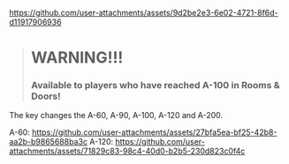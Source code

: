 
https://github.com/user-attachments/assets/9d2be2e3-6e02-4721-8f6d-d11917906936
> # WARNING!!! 
> ### Available to players who have reached A-100 in Rooms & Doors!

The key changes the A-60, A-90, A-100, A-120 and A-200.

A-60: https://github.com/user-attachments/assets/27bfa5ea-bf25-42b8-aa2b-b9865688ba3c
A-120: https://github.com/user-attachments/assets/71829c83-98c4-40d0-b2b5-230d823c0f4c


